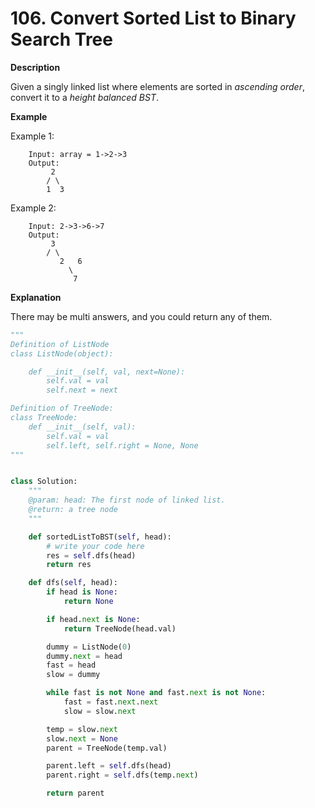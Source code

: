 # 106. Convert Sorted List to Binary Search Tree

**Description**

Given a singly linked list where elements are sorted in *ascending order*, convert it to a *height balanced BST*.

**Example**

Example 1:

```
	Input: array = 1->2->3
	Output:
		 2  
		/ \
		1  3
```

Example 2:

```
	Input: 2->3->6->7
	Output:
		 3
		/ \
	       2   6
		     \
		      7
```

**Explanation**

There may be multi answers, and you could return any of them.

```python
"""
Definition of ListNode
class ListNode(object):

    def __init__(self, val, next=None):
        self.val = val
        self.next = next

Definition of TreeNode:
class TreeNode:
    def __init__(self, val):
        self.val = val
        self.left, self.right = None, None
"""


class Solution:
    """
    @param: head: The first node of linked list.
    @return: a tree node
    """

    def sortedListToBST(self, head):
        # write your code here
        res = self.dfs(head)
        return res

    def dfs(self, head):
        if head is None:
            return None

        if head.next is None:
            return TreeNode(head.val)

        dummy = ListNode(0)
        dummy.next = head
        fast = head
        slow = dummy

        while fast is not None and fast.next is not None:
            fast = fast.next.next
            slow = slow.next

        temp = slow.next
        slow.next = None
        parent = TreeNode(temp.val)

        parent.left = self.dfs(head)
        parent.right = self.dfs(temp.next)

        return parent
```
